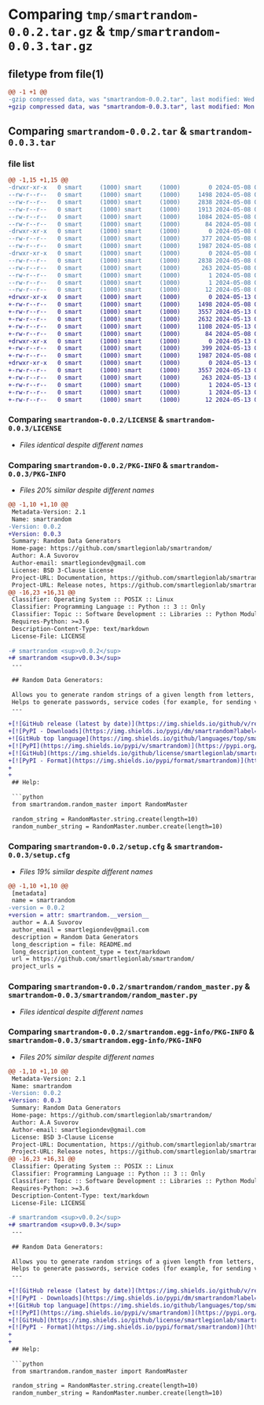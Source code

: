 # Comparing `tmp/smartrandom-0.0.2.tar.gz` & `tmp/smartrandom-0.0.3.tar.gz`

## filetype from file(1)

```diff
@@ -1 +1 @@
-gzip compressed data, was "smartrandom-0.0.2.tar", last modified: Wed May  8 04:03:00 2024, max compression
+gzip compressed data, was "smartrandom-0.0.3.tar", last modified: Mon May 13 00:45:27 2024, max compression
```

## Comparing `smartrandom-0.0.2.tar` & `smartrandom-0.0.3.tar`

### file list

```diff
@@ -1,15 +1,15 @@
-drwxr-xr-x   0 smart     (1000) smart     (1000)        0 2024-05-08 04:03:00.619456 smartrandom-0.0.2/
--rw-r--r--   0 smart     (1000) smart     (1000)     1498 2024-05-08 03:52:29.000000 smartrandom-0.0.2/LICENSE
--rw-r--r--   0 smart     (1000) smart     (1000)     2838 2024-05-08 04:03:00.619456 smartrandom-0.0.2/PKG-INFO
--rw-r--r--   0 smart     (1000) smart     (1000)     1913 2024-05-08 03:58:36.000000 smartrandom-0.0.2/README.md
--rw-r--r--   0 smart     (1000) smart     (1000)     1084 2024-05-08 04:03:00.619456 smartrandom-0.0.2/setup.cfg
--rw-r--r--   0 smart     (1000) smart     (1000)       84 2024-05-08 03:52:29.000000 smartrandom-0.0.2/setup.py
-drwxr-xr-x   0 smart     (1000) smart     (1000)        0 2024-05-08 04:03:00.612789 smartrandom-0.0.2/smartrandom/
--rw-r--r--   0 smart     (1000) smart     (1000)      377 2024-05-08 03:57:25.000000 smartrandom-0.0.2/smartrandom/__init__.py
--rw-r--r--   0 smart     (1000) smart     (1000)     1987 2024-05-08 03:57:25.000000 smartrandom-0.0.2/smartrandom/random_master.py
-drwxr-xr-x   0 smart     (1000) smart     (1000)        0 2024-05-08 04:03:00.616123 smartrandom-0.0.2/smartrandom.egg-info/
--rw-r--r--   0 smart     (1000) smart     (1000)     2838 2024-05-08 04:03:00.000000 smartrandom-0.0.2/smartrandom.egg-info/PKG-INFO
--rw-r--r--   0 smart     (1000) smart     (1000)      263 2024-05-08 04:03:00.000000 smartrandom-0.0.2/smartrandom.egg-info/SOURCES.txt
--rw-r--r--   0 smart     (1000) smart     (1000)        1 2024-05-08 04:03:00.000000 smartrandom-0.0.2/smartrandom.egg-info/dependency_links.txt
--rw-r--r--   0 smart     (1000) smart     (1000)        1 2024-05-08 03:52:39.000000 smartrandom-0.0.2/smartrandom.egg-info/not-zip-safe
--rw-r--r--   0 smart     (1000) smart     (1000)       12 2024-05-08 04:03:00.000000 smartrandom-0.0.2/smartrandom.egg-info/top_level.txt
+drwxr-xr-x   0 smart     (1000) smart     (1000)        0 2024-05-13 00:45:27.214796 smartrandom-0.0.3/
+-rw-r--r--   0 smart     (1000) smart     (1000)     1498 2024-05-08 03:52:29.000000 smartrandom-0.0.3/LICENSE
+-rw-r--r--   0 smart     (1000) smart     (1000)     3557 2024-05-13 00:45:27.214796 smartrandom-0.0.3/PKG-INFO
+-rw-r--r--   0 smart     (1000) smart     (1000)     2632 2024-05-13 00:43:28.000000 smartrandom-0.0.3/README.md
+-rw-r--r--   0 smart     (1000) smart     (1000)     1108 2024-05-13 00:45:27.218129 smartrandom-0.0.3/setup.cfg
+-rw-r--r--   0 smart     (1000) smart     (1000)       84 2024-05-08 03:52:29.000000 smartrandom-0.0.3/setup.py
+drwxr-xr-x   0 smart     (1000) smart     (1000)        0 2024-05-13 00:45:27.214796 smartrandom-0.0.3/smartrandom/
+-rw-r--r--   0 smart     (1000) smart     (1000)      399 2024-05-13 00:44:17.000000 smartrandom-0.0.3/smartrandom/__init__.py
+-rw-r--r--   0 smart     (1000) smart     (1000)     1987 2024-05-08 03:57:25.000000 smartrandom-0.0.3/smartrandom/random_master.py
+drwxr-xr-x   0 smart     (1000) smart     (1000)        0 2024-05-13 00:45:27.214796 smartrandom-0.0.3/smartrandom.egg-info/
+-rw-r--r--   0 smart     (1000) smart     (1000)     3557 2024-05-13 00:45:27.000000 smartrandom-0.0.3/smartrandom.egg-info/PKG-INFO
+-rw-r--r--   0 smart     (1000) smart     (1000)      263 2024-05-13 00:45:27.000000 smartrandom-0.0.3/smartrandom.egg-info/SOURCES.txt
+-rw-r--r--   0 smart     (1000) smart     (1000)        1 2024-05-13 00:45:27.000000 smartrandom-0.0.3/smartrandom.egg-info/dependency_links.txt
+-rw-r--r--   0 smart     (1000) smart     (1000)        1 2024-05-13 00:45:27.000000 smartrandom-0.0.3/smartrandom.egg-info/not-zip-safe
+-rw-r--r--   0 smart     (1000) smart     (1000)       12 2024-05-13 00:45:27.000000 smartrandom-0.0.3/smartrandom.egg-info/top_level.txt
```

### Comparing `smartrandom-0.0.2/LICENSE` & `smartrandom-0.0.3/LICENSE`

 * *Files identical despite different names*

### Comparing `smartrandom-0.0.2/PKG-INFO` & `smartrandom-0.0.3/PKG-INFO`

 * *Files 20% similar despite different names*

```diff
@@ -1,10 +1,10 @@
 Metadata-Version: 2.1
 Name: smartrandom
-Version: 0.0.2
+Version: 0.0.3
 Summary: Random Data Generators
 Home-page: https://github.com/smartlegionlab/smartrandom/
 Author: A.A Suvorov
 Author-email: smartlegiondev@gmail.com
 License: BSD 3-Clause License
 Project-URL: Documentation, https://github.com/smartlegionlab/smartrandom/blob/master/README.md
 Project-URL: Release notes, https://github.com/smartlegionlab/smartrandom/releases
@@ -16,23 +16,31 @@
 Classifier: Operating System :: POSIX :: Linux
 Classifier: Programming Language :: Python :: 3 :: Only
 Classifier: Topic :: Software Development :: Libraries :: Python Modules
 Requires-Python: >=3.6
 Description-Content-Type: text/markdown
 License-File: LICENSE
 
-# smartrandom <sup>v0.0.2</sup>
+# smartrandom <sup>v0.0.3</sup>
 ---
 
 ## Random Data Generators:
 
 Allows you to generate random strings of a given length from letters, numbers, symbols.
 Helps to generate passwords, service codes (for example, for sending via SMS), hashes and much more.
 ---
 
+[![GitHub release (latest by date)](https://img.shields.io/github/v/release/smartlegionlab/smartrandom)](https://github.com/smartlegionlab/smartrandom/)
+[![PyPI - Downloads](https://img.shields.io/pypi/dm/smartrandom?label=pypi%20downloads)](https://pypi.org/project/smartrandom/)
+![GitHub top language](https://img.shields.io/github/languages/top/smartlegionlab/smartrandom)
+[![PyPI](https://img.shields.io/pypi/v/smartrandom)](https://pypi.org/project/smartrandom)
+[![GitHub](https://img.shields.io/github/license/smartlegionlab/smartrandom)](https://github.com/smartlegionlab/smartrandom/blob/master/LICENSE)
+[![PyPI - Format](https://img.shields.io/pypi/format/smartrandom)](https://pypi.org/project/smartrandom)
+
+
 ## Help:
 
 ```python
 from smartrandom.random_master import RandomMaster
 
 random_string = RandomMaster.string.create(length=10)
 random_number_string = RandomMaster.number.create(length=10)
```

### Comparing `smartrandom-0.0.2/setup.cfg` & `smartrandom-0.0.3/setup.cfg`

 * *Files 19% similar despite different names*

```diff
@@ -1,10 +1,10 @@
 [metadata]
 name = smartrandom
-version = 0.0.2
+version = attr: smartrandom.__version__
 author = A.A Suvorov
 author_email = smartlegiondev@gmail.com
 description = Random Data Generators
 long_description = file: README.md
 long_description_content_type = text/markdown
 url = https://github.com/smartlegionlab/smartrandom/
 project_urls =
```

### Comparing `smartrandom-0.0.2/smartrandom/random_master.py` & `smartrandom-0.0.3/smartrandom/random_master.py`

 * *Files identical despite different names*

### Comparing `smartrandom-0.0.2/smartrandom.egg-info/PKG-INFO` & `smartrandom-0.0.3/smartrandom.egg-info/PKG-INFO`

 * *Files 20% similar despite different names*

```diff
@@ -1,10 +1,10 @@
 Metadata-Version: 2.1
 Name: smartrandom
-Version: 0.0.2
+Version: 0.0.3
 Summary: Random Data Generators
 Home-page: https://github.com/smartlegionlab/smartrandom/
 Author: A.A Suvorov
 Author-email: smartlegiondev@gmail.com
 License: BSD 3-Clause License
 Project-URL: Documentation, https://github.com/smartlegionlab/smartrandom/blob/master/README.md
 Project-URL: Release notes, https://github.com/smartlegionlab/smartrandom/releases
@@ -16,23 +16,31 @@
 Classifier: Operating System :: POSIX :: Linux
 Classifier: Programming Language :: Python :: 3 :: Only
 Classifier: Topic :: Software Development :: Libraries :: Python Modules
 Requires-Python: >=3.6
 Description-Content-Type: text/markdown
 License-File: LICENSE
 
-# smartrandom <sup>v0.0.2</sup>
+# smartrandom <sup>v0.0.3</sup>
 ---
 
 ## Random Data Generators:
 
 Allows you to generate random strings of a given length from letters, numbers, symbols.
 Helps to generate passwords, service codes (for example, for sending via SMS), hashes and much more.
 ---
 
+[![GitHub release (latest by date)](https://img.shields.io/github/v/release/smartlegionlab/smartrandom)](https://github.com/smartlegionlab/smartrandom/)
+[![PyPI - Downloads](https://img.shields.io/pypi/dm/smartrandom?label=pypi%20downloads)](https://pypi.org/project/smartrandom/)
+![GitHub top language](https://img.shields.io/github/languages/top/smartlegionlab/smartrandom)
+[![PyPI](https://img.shields.io/pypi/v/smartrandom)](https://pypi.org/project/smartrandom)
+[![GitHub](https://img.shields.io/github/license/smartlegionlab/smartrandom)](https://github.com/smartlegionlab/smartrandom/blob/master/LICENSE)
+[![PyPI - Format](https://img.shields.io/pypi/format/smartrandom)](https://pypi.org/project/smartrandom)
+
+
 ## Help:
 
 ```python
 from smartrandom.random_master import RandomMaster
 
 random_string = RandomMaster.string.create(length=10)
 random_number_string = RandomMaster.number.create(length=10)
```

